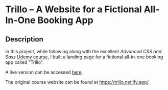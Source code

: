 # Trillo – A Website for a Fictional All-In-One Booking App

## Description

In this project, while following along with the excellent _Advanced CSS and Sass_ [Udemy course](https://www.udemy.com/course/advanced-css-and-sass/), I built a landing page for a fictional all-in-one booking app called "Trillo".

A live version can be accessed [here](https://rliess-trillo.netlify.app/).

The original course website can be found at <https://trillo.netlify.app/>.
